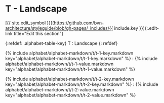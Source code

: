 # T - Landscape
[{{ site.edit_symbol }}](https://github.com/bvn-architecture/styleguide/blob/gh-pages/_includes/{{ include.key }}){:.edit-link title="Edit this section"}

{:refdef: .alphabet-table-key}
T
: Landscape
{: refdef}

{% include alphabet/alphabet-markdown/t/t-1-key.markdown key="alphabet/alphabet-markdown/t/t-1-key.markdown" %}
: {% include alphabet/alphabet-markdown/t/t-1-value.markdown key="alphabet/alphabet-markdown/t/t-1-value.markdown" %}

{% include alphabet/alphabet-markdown/t/t-2-key.markdown key="alphabet/alphabet-markdown/t/t-2-key.markdown" %}
: {% include alphabet/alphabet-markdown/t/t-2-value.markdown key="alphabet/alphabet-markdown/t/t-2-value.markdown" %}
